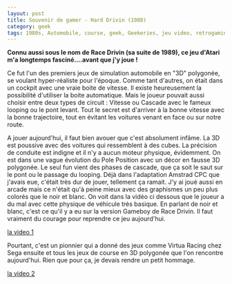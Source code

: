 ```yaml
---
layout: post
title: Souvenir de gamer - Hard Drivin (1988)
category: geek
tags: 1980s, Automobile, course, geek, Geekeries, jeu video, retrogaming, simulation
---
```

**Connu aussi sous le nom de Race Drivin (sa suite de 1989), ce jeu d'Atari m'a longtemps fasciné....avant que j'y joue !**

Ce fut l'un des premiers jeux de simulation automobile en "3D" polygonée, se voulant hyper-réaliste pour l'époque. Comme tant d'autres, on était dans un cockpit avec une vraie boite de vitesse. Il existe heureusement la possibilité d'utiliser la boite automatique. Mais le joueur pouvait aussi choisir entre deux types de circuit : Vitesse ou Cascade avec le fameux looping ou le pont levant. Tout le secret est d'arriver à la bonne vitesse avec la bonne trajectoire, tout en évitant les voitures venant en face ou sur notre route.

A jouer aujourd'hui, il faut bien avouer que c'est absolument infâme. La 3D est poussive avec des voitures qui ressemblent à des cubes. La précision de conduite est indigne et il n'y a aucun moteur physique, évidemment. On est dans une vague évolution du Pole Position avec un décor en fausse 3D polygonée. Le seul fun vient des phases de cascade, que ça soit le saut sur le pont ou le passage du looping. Déjà dans l'adaptation Amstrad CPC que j'avais eue, c'était très dur de jouer, tellement ça ramait. J'y ai joué aussi en arcade mais ce n'était qu'à peine mieux avec des graphismes un peu plus colorés que le noir et blanc. On voit dans la vidéo ci dessous que le joueur a du mal avec cette physique de véhicule très basique. En parlant de noir et blanc, c'est ce qu'il y a eu sur la version Gameboy de Race Drivin. Il faut vraiment du courage pour reprendre ce jeu aujourd'hui.

[la video 1](https://www.youtube.com/watch?v=g6JC-HCNcio)

Pourtant, c'est un pionnier qui a donné des jeux comme Virtua Racing chez Sega ensuite et tous les jeux de course en 3D polygonée que l'on rencontre aujourd'hui. Rien que pour ça, je devais rendre un petit hommage.

[la video 2](https://www.youtube.com/watch?v=NIsbZyTdPx8)
